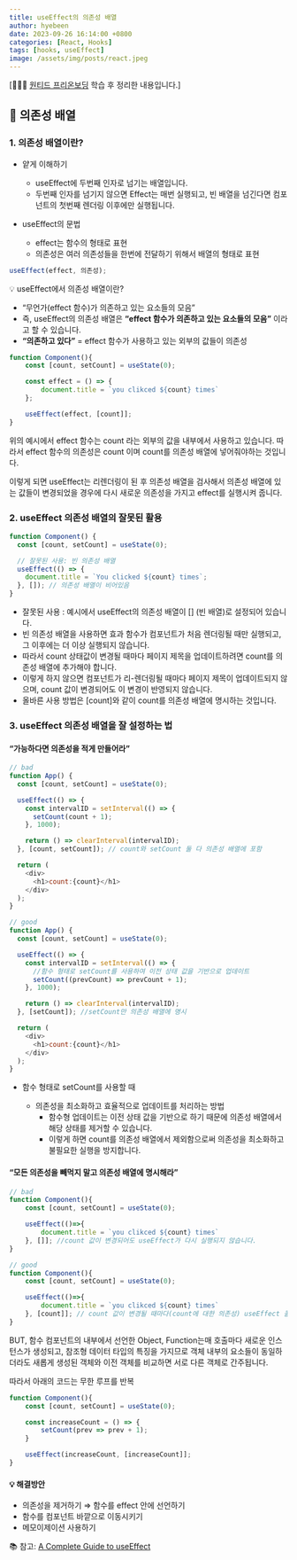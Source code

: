 ```yaml
---
title: useEffect의 의존성 배열
author: hyebeen
date: 2023-09-26 16:14:00 +0800
categories: [React, Hooks]
tags: [hooks, useEffect]
image: /assets/img/posts/react.jpeg
---
```


[🏃🏻‍♀️ [원티드 프리온보딩](https://www.wanted.co.kr/events/pre_ob_open?utm_source=google&utm_medium=sa&utm_campaign=kr_career_edu_web_sa_application&utm_term=%ED%94%84%EB%A6%AC%EC%98%A8%EB%B3%B4%EB%94%A9&gclid=CjwKCAjwgsqoBhBNEiwAwe5w03KWAY6SbHLCk7wchiG9o1e4i2-6AqgWMsHzEg2pOS70Rf12g6JFhRoCi9UQAvD_BwE) 학습 후 정리한 내용입니다.]

## 📝 의존성 배열

### 1. 의존성 배열이란?

- 얕게 이해하기

  - useEffect에 두번째 인자로 넘기는 배열입니다.
  - 두번째 인자를 넘기지 않으면 Effect는 매번 실행되고, 빈 배열을 넘긴다면 컴포넌트의 첫번째 렌더링 이후에만 실행됩니다.

- useEffect의 문법
  - effect는 함수의 형태로 표현
  - 의존성은 여러 의존성들을 한번에 전달하기 위해서 배열의 형태로 표현

```js
useEffect(effect, 의존성);
```

💡 useEffect에서 의존성 배열이란?

- “무언가(effect 함수)가 의존하고 있는 요소들의 모음”
- 즉, useEffect의 의존성 배열은 **“effect 함수가 의존하고 있는 요소들의 모음”** 이라고 할 수 있습니다.
- **“의존하고 있다”** = effect 함수가 사용하고 있는 외부의 값들이 의존성

```js
function Component(){
	const [count, setCount] = useState(0);

	const effect = () => {
		document.title = `you clikced ${count} times`
	};

	useEffect(effect, [count]];
}
```

위의 예시에서 effect 함수는 count 라는 외부의 값을 내부에서 사용하고 있습니다.
따라서 effect 함수의 의존성은 count 이며 count를 의존성 배열에 넣어줘야하는 것입니다.

이렇게 되면 useEffect는 리렌더링이 된 후 의존성 배열을 검사해서 의존성 배열에 있는 값들이 변경되었을 경우에 다시 새로운 의존성을 가지고 effect를 실행시켜 줍니다.

### 2. useEffect 의존성 배열의 잘못된 활용

```js
function Component() {
  const [count, setCount] = useState(0);

  // 잘못된 사용: 빈 의존성 배열
  useEffect(() => {
    document.title = `You clicked ${count} times`;
  }, []); // 의존성 배열이 비어있음
}
```

- 잘못된 사용 : 예시에서 useEffect의 의존성 배열이 [] (빈 배열)로 설정되어 있습니다.
- 빈 의존성 배열을 사용하면 효과 함수가 컴포넌트가 처음 렌더링될 때만 실행되고, 그 이후에는 더 이상 실행되지 않습니다.
- 따라서 count 상태값이 변경될 때마다 페이지 제목을 업데이트하려면 count를 의존성 배열에 추가해야 합니다.
- 이렇게 하지 않으면 컴포넌트가 리-렌더링될 때마다 페이지 제목이 업데이트되지 않으며, count 값이 변경되어도 이 변경이 반영되지 않습니다.
- 올바른 사용 방법은 [count]와 같이 count를 의존성 배열에 명시하는 것입니다.

### 3. useEffect 의존성 배열을 잘 설정하는 법

#### **“가능하다면 의존성을 적게 만들어라”**

```js
// bad
function App() {
  const [count, setCount] = useState(0);

  useEffect(() => {
    const intervalID = setInterval(() => {
      setCount(count + 1);
    }, 1000);

    return () => clearInterval(intervalID);
  }, [count, setCount]); // count와 setCount 둘 다 의존성 배열에 포함

  return (
    <div>
      <h1>count:{count}</h1>
    </div>
  );
}
```

```js
// good
function App() {
  const [count, setCount] = useState(0);

  useEffect(() => {
    const intervalID = setInterval(() => {
      //함수 형태로 setCount를 사용하여 이전 상태 값을 기반으로 업데이트
      setCount((prevCount) => prevCount + 1);
    }, 1000);

    return () => clearInterval(intervalID);
  }, [setCount]); //setCount만 의존성 배열에 명시

  return (
    <div>
      <h1>count:{count}</h1>
    </div>
  );
}
```

- 함수 형태로 setCount를 사용할 때

  - 의존성을 최소화하고 효율적으로 업데이트를 처리하는 방법
    - 함수형 업데이트는 이전 상태 값을 기반으로 하기 때문에 의존성 배열에서 해당 상태를 제거할 수 있습니다.
    - 이렇게 하면 count를 의존성 배열에서 제외함으로써 의존성을 최소화하고 불필요한 실행을 방지합니다.

#### **“모든 의존성을 빼먹지 말고 의존성 배열에 명시해라”**

```js
// bad
function Component(){
	const [count, setCount] = useState(0);

	useEffect(()=>{
		document.title = `you clikced ${count} times`
	}, []]; //count 값이 변경되어도 useEffect가 다시 실행되지 않습니다.
}

// good
function Component(){
	const [count, setCount] = useState(0);

	useEffect(()=>{
		document.title = `you clikced ${count} times`
	}, [count]]; // count 값이 변경될 때마다(count에 대한 의존성) useEffect 콜백 함수가 실행
}
```

BUT, 함수 컴포넌트의 내부에서 선언한 Object, Function는매 호출마다 새로운 인스턴스가 생성되고,
참조형 데이터 타입의 특징을 가지므로 객체 내부의 요소들이 동일하더라도 새롭게 생성된 객체와 이전 객체를 비교하면 서로 다른 객체로 간주됩니다.

따라서 아래의 코드는 무한 루프를 반복

```js
function Component(){
	const [count, setCount] = useState(0);

	const increaseCount = () => {
		setCount(prev => prev + 1);
	}

	useEffect(increaseCount, [increaseCount]];
}
```

#### 💡 해결방안

- 의존성을 제거하기 ⇒ 함수를 effect 안에 선언하기
- 함수를 컴포넌트 바깥으로 이동시키기
- 메모이제이션 사용하기

📚 참고: [A Complete Guide to useEffect](https://overreacted.io/a-complete-guide-to-useeffect/)
